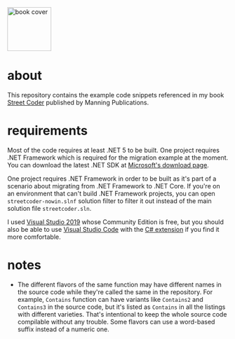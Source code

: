 <a href="https://streetcoder.org">
  <img alt="book cover" src="https://user-images.githubusercontent.com/241217/150715271-6bcbf5ae-ed59-4360-94bd-dac1c000b1ea.png" width="100">
</a>

# about

This repository contains the example code snippets 
referenced in my book [Street Coder](https://streetcoder.org)
published by Manning Publications.

# requirements

Most of the code requires at least .NET 5 to be built. One project requires 
.NET Framework which is required for the migration example at the moment. 
You can download the latest .NET SDK 
at [Microsoft's download page](https://dotnet.microsoft.com/download).

One project requires .NET Framework in order to be built as it's 
part of a scenario about migrating from .NET Framework to .NET Core. If you're
on an environment that can't build .NET Framework projects, you can open
`streetcoder-nowin.slnf` solution filter to filter it out instead of the main
solution file `streetcoder.sln`.

I used [Visual Studio 2019](https://visualstudio.microsoft.com/vs/)
whose Community Edition is free, but you should also be able to use 
[Visual Studio Code](https://code.visualstudio.com/)
with the [C# extension](https://marketplace.visualstudio.com/items?itemName=ms-dotnettools.csharp) 
if you find it more comfortable.

# notes
- The different flavors of the same function may have different names in the source 
  code while they're called the same in the repository. For example, `Contains` 
  function can have variants like `Contains2` and `Contains3` in the source code, but 
  it's listed as `Contains` in all the listings with different varieties. That's 
  intentional to keep the whole source code compilable without any trouble.
  Some flavors can use a word-based suffix instead of a numeric one.
